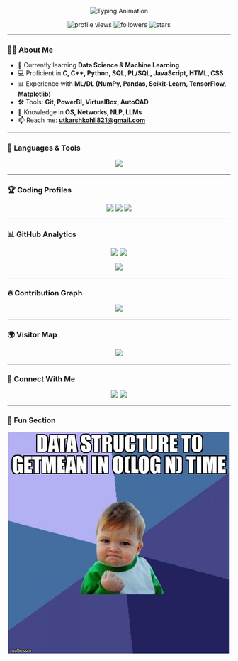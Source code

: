 <!-- Typing SVG -->
<p align="center">
  <img src="https://readme-typing-svg.herokuapp.com?font=Fira+Code&size=25&duration=3000&pause=1000&color=0E75B6&center=true&vCenter=true&width=600&lines=Hi+👋,+I'm+Utkarsh+Kohli;🚀+Data+Science+Learner;Passionate+about+Technology;Always+learning+new+things" alt="Typing Animation" />
</p>

<!-- Profile Views -->
<p align="center">
  <img src="https://komarev.com/ghpvc/?username=Utkarsh263&label=Profile%20views&color=0e75b6&style=flat" alt="profile views" /> 
  <img src="https://img.shields.io/github/followers/Utkarsh263?label=Followers&style=social" alt="followers" />
  <img src="https://img.shields.io/github/stars/Utkarsh263?affiliations=OWNER%2CCOLLABORATOR&style=social" alt="stars" />
</p>

---

### 👨‍💻 About Me  
- 🌱 Currently learning **Data Science & Machine Learning**  
- 💻 Proficient in **C, C++, Python, SQL, PL/SQL, JavaScript, HTML, CSS**  
- 📊 Experience with **ML/DL (NumPy, Pandas, Scikit-Learn, TensorFlow, Matplotlib)**  
- 🛠️ Tools: **Git, PowerBI, VirtualBox, AutoCAD**  
- 🧠 Knowledge in **OS, Networks, NLP, LLMs**  
- 📫 Reach me: **utkarshkohli821@gmail.com**

---

### 🚀 Languages & Tools  
<p align="center"> 
  <img src="https://skillicons.dev/icons?i=c,cpp,python,mysql,js,html,css,git,tensorflow,numpy,pandas,powerbi" />
</p>

---

### 🏆 Coding Profiles  
<p align="center">
  <a href="https://leetcode.com/u/Utkarsh_821/"><img src="https://img.shields.io/badge/LeetCode-%23FFA116.svg?&style=for-the-badge&logo=LeetCode&logoColor=black" /></a>
  <a href="https://www.hackerrank.com/profile/utkarshkohli821"><img src="https://img.shields.io/badge/HackerRank-%232EC866.svg?&style=for-the-badge&logo=HackerRank&logoColor=white" /></a>
  <a href="https://www.codechef.com/users/troop_glide_33"><img src="https://img.shields.io/badge/CodeChef-%235B4638.svg?&style=for-the-badge&logo=CodeChef&logoColor=white" /></a>
</p>

---

### 📊 GitHub Analytics  
<p align="center">
  <img src="https://github-readme-stats.vercel.app/api?username=Utkarsh263&show_icons=true&theme=tokyonight" height="180"/>
  <img src="https://github-readme-streak-stats.herokuapp.com/?user=Utkarsh263&theme=tokyonight" height="180"/>
</p>

<p align="center">
  <img src="https://github-readme-stats.vercel.app/api/top-langs/?username=Utkarsh263&layout=compact&theme=tokyonight" height="180"/>
</p>

---

### 🔥 Contribution Graph  
<p align="center">
  <img src="https://github-readme-activity-graph.vercel.app/graph?username=Utkarsh263&theme=react-dark&hide_border=true&area=true" />
</p>

---

### 🌍 Visitor Map  
<p align="center">
  <img src="https://github-profile-summary-cards.vercel.app/api/cards/profile-details?username=Utkarsh263&theme=tokyonight" />
</p>

---

### 🤝 Connect With Me  
<p align="center">
  <a href="https://www.linkedin.com/in/utkarsh-kohli-a88481280"><img src="https://img.shields.io/badge/LinkedIn-%230A66C2.svg?&style=for-the-badge&logo=LinkedIn&logoColor=white" /></a>
  <a href="mailto:utkarshkohli821@gmail.com"><img src="https://img.shields.io/badge/Gmail-D14836?style=for-the-badge&logo=gmail&logoColor=white" /></a>
</p>

---

### 🎉 Fun Section  
<p align="center">
  <img src="https://raw.githubusercontent.com/Utkarsh263/Utkarsh263/main/meme.jpg_large" alt="Coding Meme" width="500"/>
</p>

